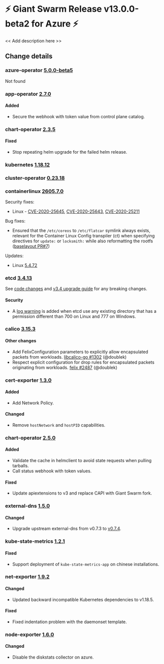 # :zap: Giant Swarm Release v13.0.0-beta2 for Azure :zap:

<< Add description here >>

## Change details


### azure-operator [5.0.0-beta5](https://github.com/giantswarm/aws-operator/releases/tag/v5.0.0-beta5)

Not found


### app-operator [2.7.0](https://github.com/giantswarm/app-operator/releases/tag/v2.7.0)

#### Added
- Secure the webhook with token value from control plane catalog.



### chart-operator [2.3.5](https://github.com/giantswarm/chart-operator/releases/tag/v2.3.5)

#### Fixed
- Stop repeating helm upgrade for the failed helm release.



### kubernetes [1.18.12](https://github.com/kubernetes/kubernetes/releases/tag/v1.18.12)




### cluster-operator [0.23.18](https://github.com/giantswarm/cluster-operator/releases/tag/v0.23.18)




### containerlinux [2605.7.0](https://www.flatcar-linux.org/releases/#release-2605.7.0)

Security fixes:

- Linux - [CVE-2020-25645](https://nvd.nist.gov/vuln/detail/CVE-2020-25645), [CVE-2020-25643](https://nvd.nist.gov/vuln/detail/CVE-2020-25643), [CVE-2020-25211](https://nvd.nist.gov/vuln/detail/CVE-2020-25211)

Bug fixes:

- Ensured that the `/etc/coreos` to `/etc/flatcar` symlink always exists, relevant for the Container Linux Config transpiler (ct) when specifying directives for `update:` or `locksmith:` while also reformatting the rootfs ([baselayout PR#7](https://github.com/flatcar-linux/baselayout/pull/7))

Updates:

- Linux [5.4.72](https://lwn.net/Articles/834537/)


### etcd [3.4.13](https://github.com/etcd-io/etcd/releases/tag/v3.4.13)

See [code changes](https://github.com/etcd-io/etcd/compare/v3.4.12...v3.4.13) and [v3.4 upgrade guide](https://github.com/etcd-io/etcd/blob/master/Documentation/upgrades/upgrade_3_4.md) for any breaking changes.
#### Security
- A [log warning](https://github.com/etcd-io/etcd/pull/12242) is added when etcd use any existing directory that has a permission different than 700 on Linux and 777 on Windows.



### calico [3.15.3](https://github.com/projectcalico/calico/releases/tag/v3.15.3)

#### Other changes
 - Add FelixConfiguration parameters to explicitly allow encapsulated packets from workloads. [libcalico-go #1302](https://github.com/projectcalico/libcalico-go/pull/1302) (@doublek)
 - Respect explicit configuration for drop rules for encapsulated packets originating from workloads. [felix #2487](https://github.com/projectcalico/felix/pull/2487) (@doublek)



### cert-exporter [1.3.0](https://github.com/giantswarm/cert-exporter/releases/tag/v1.3.0)

#### Added
- Add Network Policy.
#### Changed
- Remove `hostNetwork` and `hostPID` capabilities.



### chart-operator [2.5.0](https://github.com/giantswarm/chart-operator/releases/tag/v2.5.0)

#### Added
- Validate the cache in helmclient to avoid state requests when pulling tarballs.
- Call status webhook with token values.
#### Fixed
- Update apiextensions to v3 and replace CAPI with Giant Swarm fork.



### external-dns [1.5.0](https://github.com/giantswarm/external-dns-app/releases/tag/v1.5.0)

#### Changed
- Upgrade upstream external-dns from v0.7.3 to [v0.7.4](https://github.com/kubernetes-sigs/external-dns/releases/tag/v0.7.4).



### kube-state-metrics [1.2.1](https://github.com/giantswarm/kube-state-metrics-app/releases/tag/v1.2.1)

#### Fixed
- Support deployment of `kube-state-metrics-app` on chinese installations.



### net-exporter [1.9.2](https://github.com/giantswarm/net-exporter/releases/tag/v1.9.2)

#### Changed
- Updated backward incompatible Kubernetes dependencies to v1.18.5.
#### Fixed
- Fixed indentation problem with the daemonset template.



### node-exporter [1.6.0](https://github.com/giantswarm/node-exporter-app/releases/tag/v1.6.0)

#### Changed
- Disable the diskstats collector on azure.




